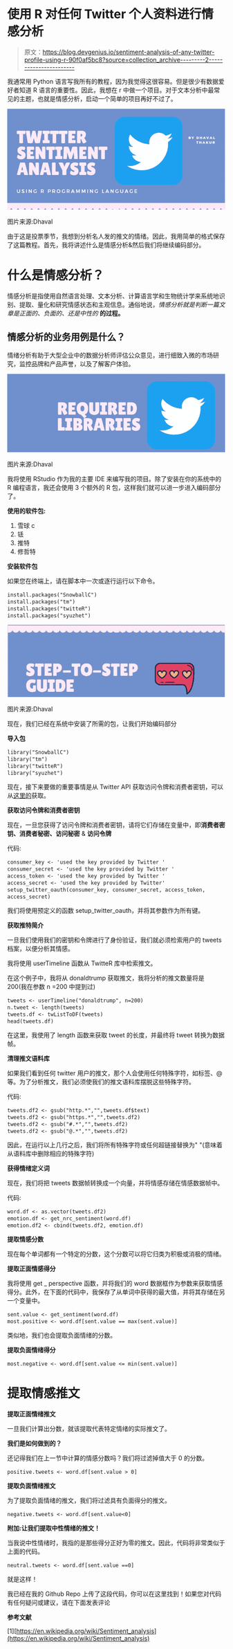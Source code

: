 # 使用 R 对任何 Twitter 个人资料进行情感分析

> 原文：<https://blog.devgenius.io/sentiment-analysis-of-any-twitter-profile-using-r-90f0af5bc8?source=collection_archive---------2----------------------->

我通常用 Python 语言写我所有的教程，因为我觉得这很容易。但是很少有数据爱好者知道 R 语言的重要性。因此，我想在 r 中做一个项目。对于文本分析中最常见的主题，也就是情感分析，启动一个简单的项目再好不过了。

![](img/8ca439e8f7e788c6dfbe5d2b63ca7e89.png)

图片来源:Dhaval

由于这是投票季节，我想到分析名人发的推文的情绪。因此，我用简单的格式保存了这篇教程。首先，我将讲述什么是情感分析&然后我们将继续编码部分。

# **什么是情感分析？**

情感分析是指使用自然语言处理、文本分析、计算语言学和生物统计学来系统地识别、提取、量化和研究情感状态和主观信息。通俗地说，*情感分析就是判断一篇文章是正面的、负面的、还是中性的* **的过程。**

## 情感分析的业务用例是什么？

情绪分析有助于大型企业中的数据分析师评估公众意见，进行细致入微的市场研究，监控品牌和产品声誉，以及了解客户体验。

![](img/ecf65deee4f49aea3b6fa5d85e2379f1.png)

图片来源:Dhaval

我将使用 RStudio 作为我的主要 IDE 来编写我的项目。除了安装在你的系统中的 R 编程语言，我还会使用 3 个额外的 R 包，这样我们就可以进一步进入编码部分了。

**使用的软件包:**

1.  雪球 c
2.  铥
3.  推特
4.  修哲特

**安装软件包**

如果您在终端上，请在脚本中一次或逐行运行以下命令。

```
install.packages("SnowballC")
install.packages("tm")
install.packages("twitteR")
install.packages("syuzhet")
```

![](img/d7713b0f8f07df2edcd56a52711f5a2e.png)

图片来源:Dhaval

现在，我们已经在系统中安装了所需的包，让我们开始编码部分

**导入包**

```
library("SnowballC")
library("tm")
library("twitteR")
library("syuzhet")
```

现在，接下来要做的重要事情是从 Twitter API 获取访问令牌和消费者密钥，可以从[这里的](https://developer.twitter.com/en/docs/authentication/oauth-1-0a/obtaining-user-access-tokens)获取。

**获取访问令牌和消费者密钥**

现在，一旦您获得了访问令牌和消费者密钥，请将它们存储在变量中，即**消费者密钥、消费者秘密、访问秘密** & **访问令牌**

代码:

```
consumer_key <- 'used the key provided by Twitter '
consumer_secret <- 'used the key provided by Twitter '
access_token <- 'used the key provided by Twitter '
access_secret <- 'used the key provided by Twitter'
setup_twitter_oauth(consumer_key, consumer_secret, access_token, access_secret)
```

我们将使用预定义的函数 setup_twitter_oauth，并将其参数作为所有键。

**获取推特简介**

一旦我们使用我们的密钥和令牌进行了身份验证，我们就必须检索用户的 tweets 档案，以便分析其情感。

我将使用 userTimeline 函数从 TwitteR 库中检索推文。

在这个例子中，我将从 donaldtrump 获取推文，我将分析的推文数量将是 200(我在参数 n =200 中提到过)

```
tweets <- userTimeline("donaldtrump", n=200)
n.tweet <- length(tweets)
tweets.df <- twListToDF(tweets)
head(tweets.df)
```

在这里，我使用了 length 函数来获取 tweet 的长度，并最终将 tweet 转换为数据帧。

**清理推文语料库**

如果我们看到任何 twitter 用户的推文，那个人会使用任何特殊字符，如标签、@等。为了分析推文，我们必须使我们的推文语料库摆脱这些特殊字符。

代码:

```
tweets.df2 <- gsub("http.*","",tweets.df$text)
tweets.df2 <- gsub("https.*","",tweets.df2)
tweets.df2 <- gsub("#.*","",tweets.df2)
tweets.df2 <- gsub("@.*","",tweets.df2)
```

因此，在运行以上几行之后，我们将所有特殊字符或任何超链接替换为" "(意味着从语料库中删除相应的特殊字符)

**获得情绪定义词**

现在，我们将把 tweets 数据帧转换成一个向量，并将情感存储在情感数据帧中。

代码:

```
word.df <- as.vector(tweets.df2)
emotion.df <- get_nrc_sentiment(word.df)
emotion.df2 <- cbind(tweets.df2, emotion.df) 
```

**提取情感分数**

现在每个单词都有一个特定的分数，这个分数可以将它归类为积极或消极的情绪。

**提取正面情感得分**

我将使用 get _ perspective 函数，并将我们的 word 数据框作为参数来获取情感得分。此外，在下面的代码中，我保存了从单词中获得的最大值，并将其存储在另一个变量中。

```
sent.value <- get_sentiment(word.df)
most.positive <- word.df[sent.value == max(sent.value)]
```

类似地，我们也会提取负面情绪的分数。

**提取负面情绪得分**

```
most.negative <- word.df[sent.value <= min(sent.value)]
```

# 提取情感推文

**提取正面情绪推文**

一旦我们计算出分数，就该提取代表特定情绪的实际推文了。

**我们是如何做到的？**

还记得我们在上一节中计算的情感分数吗？我们将过滤掉值大于 0 的分数。

```
positive.tweets <- word.df[sent.value > 0]
```

**提取负面情绪推文**

为了提取负面情绪的推文，我们将过滤具有负面得分的推文。

```
negative.tweets <- word.df[sent.value<0]
```

**附加:让我们提取中性情绪的推文！**

当我说中性情绪时，我指的是那些得分正好为零的推文。因此，代码将非常类似于上面的代码。

```
neutral.tweets <- word.df[sent.value ==0]
```

就是这样！

我已经在我的 Github Repo 上传了这段代码，你可以在这里找到！如果您对代码有任何疑问或建议，请在下面发表评论

**参考文献**

[1][https://en.wikipedia.org/wiki/Sentiment_analysis](https://en.wikipedia.org/wiki/Sentiment_analysis)